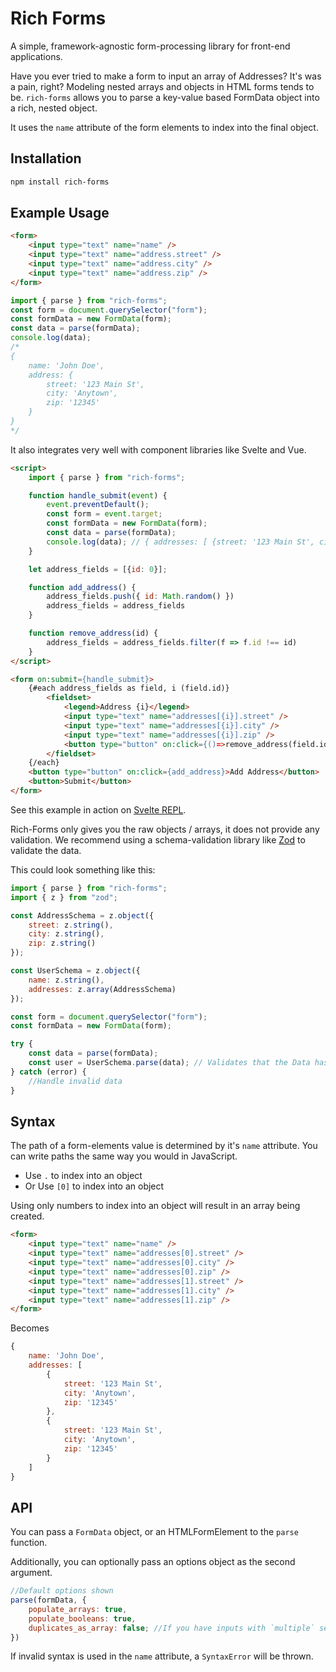 # Rich Forms

A simple, framework-agnostic form-processing library for front-end applications.

Have you ever tried to make a form to input an array of Addresses? It's was a pain, right?
Modeling nested arrays and objects in HTML forms tends to be. `rich-forms` allows you to parse
a key-value based FormData object into a rich, nested object.

It uses the `name` attribute of the form elements to index into the final object.

## Installation

```bash
npm install rich-forms
```

## Example Usage

```html
<form>
	<input type="text" name="name" />
	<input type="text" name="address.street" />
	<input type="text" name="address.city" />
	<input type="text" name="address.zip" />
</form>
```

```javascript
import { parse } from "rich-forms";
const form = document.querySelector("form");
const formData = new FormData(form);
const data = parse(formData);
console.log(data);
/* 
{ 
    name: 'John Doe', 
    address: { 
        street: '123 Main St', 
        city: 'Anytown', 
        zip: '12345' 
    }
}
*/
```

It also integrates very well with component libraries like Svelte and Vue.

```html
<script>
    import { parse } from "rich-forms";

    function handle_submit(event) {
        event.preventDefault();
        const form = event.target;
        const formData = new FormData(form);
        const data = parse(formData);
        console.log(data); // { addresses: [ {street: '123 Main St', city: 'Anytown', zip: '12345'}] }
    }

    let address_fields = [{id: 0}];

    function add_address() {
        address_fields.push({ id: Math.random() })
        address_fields = address_fields
    }

    function remove_address(id) {
        address_fields = address_fields.filter(f => f.id !== id)
    }
</script>

<form on:submit={handle_submit}>
    {#each address_fields as field, i (field.id)}
        <fieldset>
            <legend>Address {i}</legend>
            <input type="text" name="addresses[{i}].street" />
            <input type="text" name="addresses[{i}].city" />
            <input type="text" name="addresses[{i}].zip" />
            <button type="button" on:click={()=>remove_address(field.id)}>Remove Address</button>
        </fieldset>
    {/each}
    <button type="button" on:click={add_address}>Add Address</button>
    <button>Submit</button>
</form>
```

See this example in action on [Svelte REPL](https://svelte.dev/repl/6c99138b765b42778a125007d0060f34?version=3.58.0).

Rich-Forms only gives you the raw objects / arrays, it does not provide any validation. We recommend using
a schema-validation library like [Zod](https://www.zod.dev/) to validate the data.

This could look something like this:

```javascript
import { parse } from "rich-forms";
import { z } from "zod";

const AddressSchema = z.object({
	street: z.string(),
	city: z.string(),
	zip: z.string()
});

const UserSchema = z.object({
	name: z.string(),
	addresses: z.array(AddressSchema)
});

const form = document.querySelector("form");
const formData = new FormData(form);

try {
	const data = parse(formData);
	const user = UserSchema.parse(data); // Validates that the Data has the correct shape. Returned object is typed.
} catch (error) {
	//Handle invalid data
}
```

## Syntax

The path of a form-elements value is determined by it's `name` attribute.
You can write paths the same way you would in JavaScript.

- Use `.` to index into an object
- Or Use `[0]` to index into an object

Using only numbers to index into an object will result in an array being created.

```html
<form>
	<input type="text" name="name" />
	<input type="text" name="addresses[0].street" />
	<input type="text" name="addresses[0].city" />
	<input type="text" name="addresses[0].zip" />
	<input type="text" name="addresses[1].street" />
	<input type="text" name="addresses[1].city" />
	<input type="text" name="addresses[1].zip" />
</form>
```

Becomes

```javascript
{
    name: 'John Doe',
    addresses: [
        {
            street: '123 Main St',
            city: 'Anytown',
            zip: '12345'
        },
        {
            street: '123 Main St',
            city: 'Anytown',
            zip: '12345'
        }
    ]
}
```

## API

You can pass a `FormData` object, or an HTMLFormElement to the `parse` function.

Additionally, you can optionally pass an options object as the second argument.

```javascript
//Default options shown
parse(formData, {
    populate_arrays: true,
    populate_booleans: true,
    duplicates_as_array: false; //If you have inputs with `multiple` set, then set this to true
})
```

If invalid syntax is used in the `name` attribute, a `SyntaxError` will be thrown.
